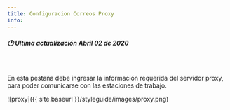 ```yaml
---
title: Configuracion Correos Proxy
info:
---
```

##### 🕐 Ultima actualización Abril 02 de 2020
<br>
<br>
En esta pestaña debe ingresar la información requerida del servidor proxy, para poder comunicarse con las estaciones de trabajo.


![proxy]({{ site.baseurl }}/styleguide/images/proxy.png)
